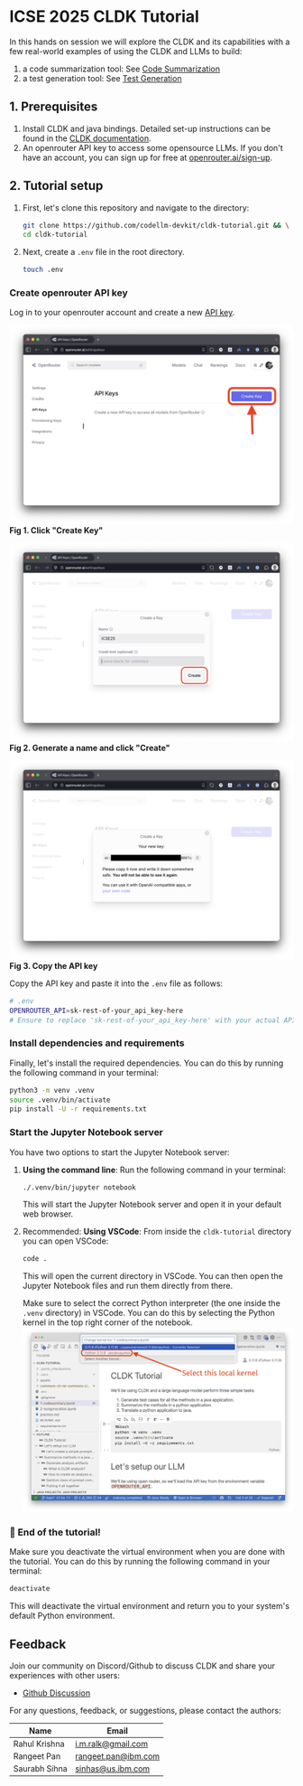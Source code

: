 # ICSE 2025 CLDK Tutorial

In this hands on session we will explore the CLDK and its capabilities with a few real-world examples of using the CLDK and LLMs to build:

1. a code summarization tool: See [Code Summarization](./1-codesummary.ipynb)
2. a test generation tool: See [Test Generation](./2-testgeneration.ipynb)

## 1.  Prerequisites

1. Install CLDK and java bindings. Detailed set-up instructions can be found in the [CLDK documentation](https://codellm-devkit.info/installing/#java-analysis).
2. An openrouter API key to access some opensource LLMs. If you don't have an account, you can sign up for free at [openrouter.ai/sign-up](https://openrouter.ai/sign-up).


## 2. Tutorial setup

1. First, let's clone this repository and navigate to the directory:

   ```bash
   git clone https://github.com/codellm-devkit/cldk-tutorial.git && \
   cd cldk-tutorial
   ```

2. Next, create a `.env` file in the root directory.

   ```bash
   touch .env
   ```

### Create openrouter API key

Log in to your openrouter account and create a new [API key](https://openrouter.ai/settings/keys). 

![Image](./assets/openrouter-1.png)
   **Fig 1. Click "Create Key"**

![Image](./assets/openrouter-2.png)
   **Fig 2. Generate a name and click "Create"**

![Image](./assets/openrouter-3.png)
   **Fig 3. Copy the API key**

Copy the API key and paste it into the `.env` file as follows:

```bash
# .env
OPENROUTER_API=sk-rest-of-your_api_key-here
# Ensure to replace 'sk-rest-of-your_api_key-here' with your actual API key
```

### Install dependencies and requirements
Finally, let's install the required dependencies. You can do this by running the following command in your terminal:

   ```bash
   python3 -m venv .venv
   source .venv/bin/activate
   pip install -U -r requirements.txt
   ```

### Start the Jupyter Notebook server

You have two options to start the Jupyter Notebook server:
1. **Using the command line**: Run the following command in your terminal:
   ```bash
   ./.venv/bin/jupyter notebook
   ```
   This will start the Jupyter Notebook server and open it in your default web browser.

2. Recommended: **Using VSCode**: From inside the `cldk-tutorial` directory you can open VSCode:
   ```bash
   code .
   ```
   This will open the current directory in VSCode. You can then open the Jupyter Notebook files and run them directly from there. 
   
   
   Make sure to select the correct Python interpreter (the one inside the `.venv` directory) in VSCode. You can do this
   by selecting the Python kernel in the top right corner of the notebook.
   ![Image](./assets/vscode-1.png)

### 🏁 End of the tutorial!

Make sure you deactivate the virtual environment when you are done with the tutorial. You can do this by running the following command in your terminal:

```bash
deactivate
```
This will deactivate the virtual environment and return you to your system's default Python environment.

## Feedback

Join our community on Discord/Github to discuss CLDK and share your experiences with other users:
- [Github Discussion](https://github.com/orgs/codellm-devkit/discussions)

For any questions, feedback, or suggestions, please contact the authors:

| Name          | Email                                               |
| ------------- | --------------------------------------------------- |
| Rahul Krishna | [i.m.ralk@gmail.com](mailto:i.m.ralk@gmail.com)     |
| Rangeet Pan   | [rangeet.pan@ibm.com](mailto:rangeet.pan@gmail.com) |
| Saurabh Sihna | [sinhas@us.ibm.com](mailto:sinhas@us.ibm.com)       |